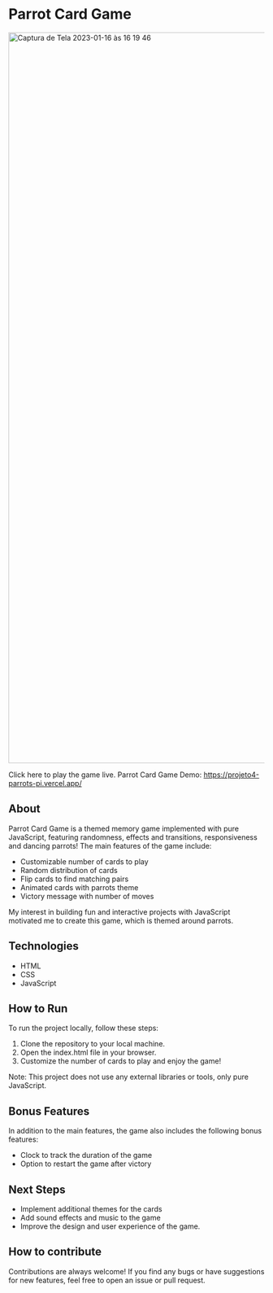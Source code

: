 # Parrot Card Game

<img width="1437" alt="Captura de Tela 2023-01-16 às 16 19 46" src="https://user-images.githubusercontent.com/95102911/212752431-eb29d2dd-40ca-4fee-a717-bf0239710c53.png">

Click here to play the game live.
Parrot Card Game Demo: https://projeto4-parrots-pi.vercel.app/

## About
Parrot Card Game is a themed memory game implemented with pure JavaScript, featuring randomness, effects and transitions, responsiveness and dancing parrots! The main features of the game include:

- Customizable number of cards to play
- Random distribution of cards
- Flip cards to find matching pairs
- Animated cards with parrots theme
- Victory message with number of moves

My interest in building fun and interactive projects with JavaScript motivated me to create this game, which is themed around parrots.

## Technologies
- HTML
- CSS
- JavaScript

## How to Run
To run the project locally, follow these steps:

1. Clone the repository to your local machine.
2. Open the index.html file in your browser.
3. Customize the number of cards to play and enjoy the game!

Note: This project does not use any external libraries or tools, only pure JavaScript.

## Bonus Features
In addition to the main features, the game also includes the following bonus features:

- Clock to track the duration of the game
- Option to restart the game after victory

## Next Steps
- Implement additional themes for the cards
- Add sound effects and music to the game
- Improve the design and user experience of the game.

## How to contribute
Contributions are always welcome! If you find any bugs or have suggestions for new features, feel free to open an issue or pull request.
